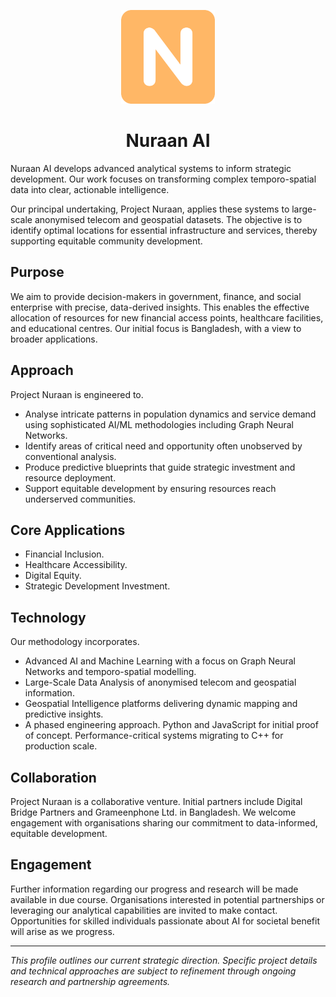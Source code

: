 <p align="center">
  <img src="/profile/nuraan-logo.png" alt="Nuraan AI Logo" width="150"/>
</p>
<h1 align="center">Nuraan AI</h1>

Nuraan AI develops advanced analytical systems to inform strategic development. Our work focuses on transforming complex temporo-spatial data into clear, actionable intelligence.

Our principal undertaking, Project Nuraan, applies these systems to large-scale anonymised telecom and geospatial datasets. The objective is to identify optimal locations for essential infrastructure and services, thereby supporting equitable community development.

## Purpose

We aim to provide decision-makers in government, finance, and social enterprise with precise, data-derived insights. This enables the effective allocation of resources for new financial access points, healthcare facilities, and educational centres. Our initial focus is Bangladesh, with a view to broader applications.

## Approach

Project Nuraan is engineered to.
*   Analyse intricate patterns in population dynamics and service demand using sophisticated AI/ML methodologies including Graph Neural Networks.
*   Identify areas of critical need and opportunity often unobserved by conventional analysis.
*   Produce predictive blueprints that guide strategic investment and resource deployment.
*   Support equitable development by ensuring resources reach underserved communities.

## Core Applications
*   Financial Inclusion.
*   Healthcare Accessibility.
*   Digital Equity.
*   Strategic Development Investment.

## Technology
Our methodology incorporates.
*   Advanced AI and Machine Learning with a focus on Graph Neural Networks and temporo-spatial modelling.
*   Large-Scale Data Analysis of anonymised telecom and geospatial information.
*   Geospatial Intelligence platforms delivering dynamic mapping and predictive insights.
*   A phased engineering approach. Python and JavaScript for initial proof of concept. Performance-critical systems migrating to C++ for production scale.

## Collaboration
Project Nuraan is a collaborative venture. Initial partners include Digital Bridge Partners and Grameenphone Ltd. in Bangladesh. We welcome engagement with organisations sharing our commitment to data-informed, equitable development.

## Engagement
Further information regarding our progress and research will be made available in due course. Organisations interested in potential partnerships or leveraging our analytical capabilities are invited to make contact. Opportunities for skilled individuals passionate about AI for societal benefit will arise as we progress.

---
*This profile outlines our current strategic direction. Specific project details and technical approaches are subject to refinement through ongoing research and partnership agreements.*
